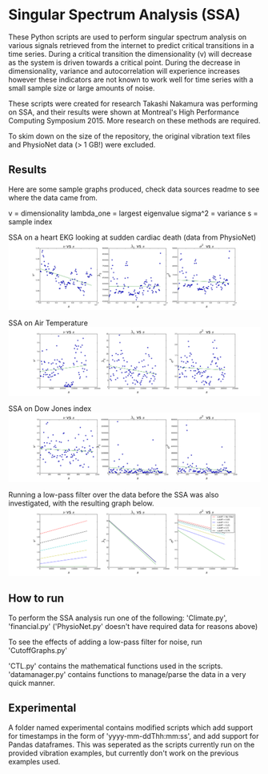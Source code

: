 # Singular Spectrum Analysis (SSA)
These Python scripts are used to perform singular spectrum analysis on various signals retrieved from the internet to
predict critical transitions in a time series. During a critical transition the dimensionality (v) will decrease as 
the system is driven towards a critical point. During the decrease in dimensionality, variance and autocorrelation
will experience increases however these indicators are not known to work well for time series with a small sample size
or large amounts of noise.  
  
These scripts were created for research Takashi Nakamura was performing on SSA, and their results were shown at Montreal's High
Performance Computing Symposium 2015. More research on these methods are required.

To skim down on the size of the repository, the original vibration text files and PhysioNet data (> 1 GB!) were excluded.

## Results
Here are some sample graphs produced, check data sources readme to see where the data came from.

v = dimensionality
lambda_one = largest eigenvalue
sigma^2 = variance
s = sample index

SSA on a heart EKG looking at sudden cardiac death (data from PhysioNet)
![PhysioNet](/physionetdata/311indicators500.png)

SSA on Air Temperature
![AirTemp](/climatedata/AirTemp1indicators500.png)

SSA on Dow Jones index
![Financial](/financialdata/DowJonesClose1indicators500.png)

Running a low-pass filter over the data before the SSA was also investigated, with the resulting graph below.
![lpf](/cutoffgraphs/indicatorslopes.png)

## How to run
To perform the SSA analysis run one of the following:
'Climate.py', 'financial.py' ('PhysioNet.py' doesn't have required data for reasons above)

To see the effects of adding a low-pass filter for noise, run 'CutoffGraphs.py'

'CTL.py' contains the mathematical functions used in the scripts.  
'datamanager.py' contains functions to manage/parse the data in a very quick manner.

## Experimental
A folder named experimental contains modified scripts which add support for timestamps in the form of 'yyyy-mm-ddThh:mm:ss',
and add support for Pandas dataframes. This was seperated as the scripts currently run on the provided vibration examples, but
currently don't work on the previous examples used. 
